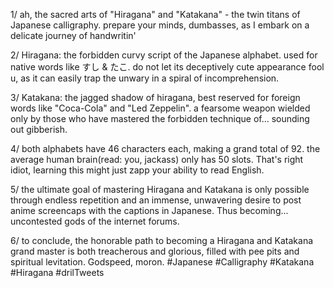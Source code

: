 1/ ah, the sacred arts of "Hiragana" and "Katakana" - the twin titans of Japanese calligraphy. prepare your minds, dumbasses, as I embark on a delicate journey of handwritin'

2/ Hiragana: the forbidden curvy script of the Japanese alphabet. used for native words like すし & たこ. do not let its deceptively cute appearance fool u, as it can easily trap the unwary in a spiral of incomprehension.

3/ Katakana: the jagged shadow of hiragana, best reserved for foreign words like "Coca-Cola" and "Led Zeppelin". a fearsome weapon wielded only by those who have mastered the forbidden technique of... sounding out gibberish.

4/ both alphabets have 46 characters each, making a grand total of 92. the average human brain(read: you, jackass) only has 50 slots. That's right idiot, learning this might just zapp your ability to read English.

5/ the ultimate goal of mastering Hiragana and Katakana is only possible through endless repetition and an immense, unwavering desire to post anime screencaps with the captions in Japanese. Thus becoming... uncontested gods of the internet forums.

6/ to conclude, the honorable path to becoming a Hiragana and Katakana grand master is both treacherous and glorious, filled with pee pits and spiritual levitation. Godspeed, moron. #Japanese #Calligraphy #Katakana #Hiragana #drilTweets